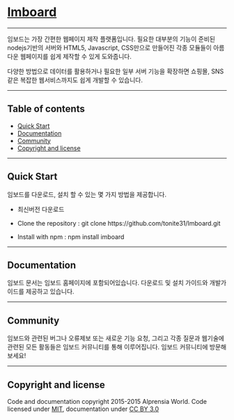 <html>
<head>
<!-- Latest compiled and minified CSS -->
<link rel="stylesheet" href="https://maxcdn.bootstrapcdn.com/bootstrap/3.3.5/css/bootstrap.min.css">
<!-- Latest compiled and minified JavaScript -->
<script src="https://maxcdn.bootstrapcdn.com/bootstrap/3.3.5/js/bootstrap.min.js"></script>
</head>
<body>
<h1><a href="http://">Imboard</a></h1>

<hr/>

<p>임보드는 가장 간편한 웹페이지 제작 플랫폼입니다. 필요한 대부분의 기능이 준비된 nodejs기반의 서버와 HTML5, Javascript, CSS만으로 만들어진 각종 모듈들이 아름다운 웹페이지를 쉽게 제작할 수 있게 도와줍니다.</p>
<p>다양한 방법으로 데이터를 활용하거나 필요한 일부 서버 기능을 확장하면 쇼핑몰, SNS같은 복잡한 웹서비스까지도 쉽게 개발할 수 있습니다.</p>

<hr/>

<h2>Table of contents</h2>
<ul>
	<li><a href="#quickStart">Quick Start</a></li>
	<li><a href="#documentation">Documentation</a></li>
	<li><a href="#community">Community</a></li>
	<li><a href="#copyright">Copyright and license</a></li>
</ul>

<hr/>

<h2 id="quickStart">Quick Start</h2>
<p>임보드를 다운로드, 설치 할 수 있는 몇 가지 방법을 제공합니다.</p>
<ul>
	<li><p><a>최신버전 다운로드</a></p></li>
	<li><p>Clone the repository : git clone https://github.com/tonite31/Imboard.git</p></li>
	<li><p>Install with npm : npm install imboard</p></li>
</ul>

<hr/>

<h2 id="documentation">Documentation</h2>
<p>임보드 문서는 임보드 홈페이지에 포함되어있습니다. 다운로드 및 설치 가이드와 개발가이드를 제공하고 있습니다.</p>

<hr/>

<h2 id="community">Community</h2>
<p>임보드와 관련된 버그나 오류제보 또는 새로운 기능 요청, 그리고 각종 질문과 웹기술에 관련된 모든 활동들은 임보드 커뮤니티를 통해 이루어집니다. 임보드 커뮤니티에 방문해보세요!</p>

<hr/>

<h2 id="copyright">Copyright and license</h2>
<p>Code and documentation copyright 2015-2015 Alprensia World. Code licensed under <a rel="license" href="https://github.com/tonite31/imboard/blob/master/LICENSE" target="_blank">MIT</a>, documentation under <a rel="license" href="https://creativecommons.org/licenses/by/3.0/" target="_blank">CC BY 3.0</a></p>

</body>
</html>